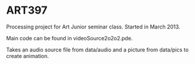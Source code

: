 ART397
======

Processing project for Art Junior seminar class. Started in March 2013.

Main code can be found in videoSource2o2o2.pde.

Takes an audio source file from data/audio and a picture from data/pics to create animation.
